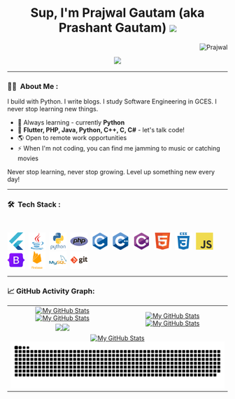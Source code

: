 <!-- Header -->
<h1 align="center">
Sup, I'm Prajwal Gautam (aka Prashant Gautam)
  <img src="https://media.giphy.com/media/hvRJCLFzcasrR4ia7z/giphy.gif" width="30"></h1>
 <img src="https://komarev.com/ghpvc/?username=Prajwalgautam&label=Profile%20Views&color=0e75b6&style=flat" align='right' alt="Prajwal" />
<br/>
<!-- Typing SVG -->
<p align="center">
  <a href="https://github.com/DenverCoder1/readme-typing-svg"><img src="https://readme-typing-svg.herokuapp.com?lines=Python+Developer;%20Computer+Science+Student;Music%20|%20Movie%20|%20Sports%20|%20%20Enthusiastic&center=true&width=480&height=45"></a>
</p>
<hr/>



<!-- About Me -->
### :man_technologist: &nbsp;About Me :
I build with Python. I write blogs. I study Software Engineering in GCES. I never stop learning new things.
- 🌱 Always learning - currently **Python**
- 💬 **Flutter, PHP, Java, Python, C++, C, C#** - let's talk code!
- 🌎 Open to remote work opportunities
- ⚡ When I'm not coding, you can find me jamming to music or catching movies

Never stop learning, never stop growing. Level up something new every day!

---

<!-- Tech Stack -->
### 🛠 &nbsp;Tech Stack :
<br>
<p>
<img src="https://github.com/devicons/devicon/blob/master/icons/flutter/flutter-original.svg" title="Flutter" alt="Flutter" width="40" height="40"/>&nbsp;
<!-- <img src="https://github.com/devicons/devicon/blob/master/icons/laravel/laravel-original.svg" title="Laravel" alt="Laravel" width="40" height="40"/>&nbsp; -->
<img src="https://github.com/devicons/devicon/blob/master/icons/java/java-original.svg" title="Java" alt="Java" width="40" height="40"/>&nbsp;
<img src="https://github.com/devicons/devicon/blob/master/icons/python/python-original-wordmark.svg" title="Python" alt="Python" width="40" height="40"/>&nbsp;
<img src="https://github.com/devicons/devicon/blob/master/icons/php/php-original.svg" title="PHP" alt="PHP" width="40" height="40"/>&nbsp;
<img src="https://raw.githubusercontent.com/devicons/devicon/master/icons/c/c-original.svg" title="C" alt="C" width="40" height="40"/>&nbsp;
<img src="https://raw.githubusercontent.com/devicons/devicon/master/icons/cplusplus/cplusplus-original.svg" title="C++" alt="C++" width="40" height="40"/>&nbsp;
<img src="https://github.com/devicons/devicon/blob/master/icons/csharp/csharp-original.svg" title="C#" alt="C#" width="40" height="40"/>&nbsp;
<img src="https://github.com/devicons/devicon/blob/master/icons/html5/html5-original.svg" title="HTML5" alt="HTML" width="40" height="40"/>&nbsp;
<img src="https://github.com/devicons/devicon/blob/master/icons/css3/css3-plain-wordmark.svg"  title="CSS3" alt="CSS" width="40" height="40"/>&nbsp;
<img src="https://github.com/devicons/devicon/blob/master/icons/javascript/javascript-original.svg" title="JavaScript" alt="JavaScript" width="40" height="40"/>&nbsp;
<img src="https://github.com/devicons/devicon/blob/master/icons/bootstrap/bootstrap-original.svg" title="Bootstrap" alt="Bootstrap" width="40" height="40"/>&nbsp;
<img src="https://github.com/devicons/devicon/blob/master/icons/firebase/firebase-plain-wordmark.svg" title="Firebase" alt="Firebase" width="40" height="40"/>&nbsp;
<img src="https://raw.githubusercontent.com/devicons/devicon/master/icons/mysql/mysql-original-wordmark.svg" title="MySQL" alt="MySQL" width="40" height="40"/>&nbsp;
<img src="https://github.com/devicons/devicon/blob/master/icons/git/git-original-wordmark.svg" title="Git" alt="Git" width="40" height="40"/>&nbsp;
</p>

---

<!-- Activity Graph -->
### 📈 GitHub Activity Graph:
<table>
    <tr>
        <td align="center"><a href="https://github.com/Prajwalgautam#gh-light-mode-only"><img src="https://github-readme-stats.vercel.app/api?username=Prajwalgautam&show_icons=true" alt="My GitHub Stats"/></a><a href="https://github.com/sawongam#gh-dark-mode-only"><img src="https://github-readme-stats.vercel.app/api?username=Prajwalgautam&show_icons=true&theme=tokyonight" alt="My GitHub Stats"/></a></td>
        <td rowspan="2" align="center"><a href="https://github.com/Prajwalgautam#gh-light-mode-only"><img src="https://github-readme-stats.vercel.app/api/top-langs/?username=Prajwalgautam&theme=default&langs_count=8#gh-light-mode-only" alt="My GitHub Stats"/></a><a href="https://github.com/Prajwalgautam#gh-dark-mode-only"><img src="https://github-readme-stats.vercel.app/api/top-langs/?username=Prajwalgautam&theme=tokyonight&langs_count=8#gh-dark-mode-only" alt="My GitHub Stats"/></a></td>
    </tr>
    <tr>
        <td align="center"><a href="https://github.com/Prajwalgautam#gh-light-mode-only"><img src="https://github-readme-streak-stats.herokuapp.com/?user=Prajwalgautam&theme=default"/></a><a href="https://github.com/Prajwalgautam#gh-dark-mode-only"><img src="https://github-readme-streak-stats.herokuapp.com/?user=Prajwalgautam&theme=tokyonight"/></a></td>
    </tr>
    <tr>
        <td colspan="2" align="center"><a href="https://github.com/Prajwalgautam#gh-light-mode-only"><img src="https://raw.githubusercontent.com/Prajwalgautam/Prajwalgautam/output/github-contribution-grid-snake-default.svg#gh-light-mode-only" alt="My GitHub Stats"/></a><a href="https://github.com/Prajwalgautam#gh-dark-mode-only"><img src="https://raw.githubusercontent.com/Prajwalgautam/Prajwalgautam/output/github-contribution-grid-snake-dark.svg#gh-dark-mode-only" alt="My GitHub Stats"/></a></td>
    </tr>
</table>
